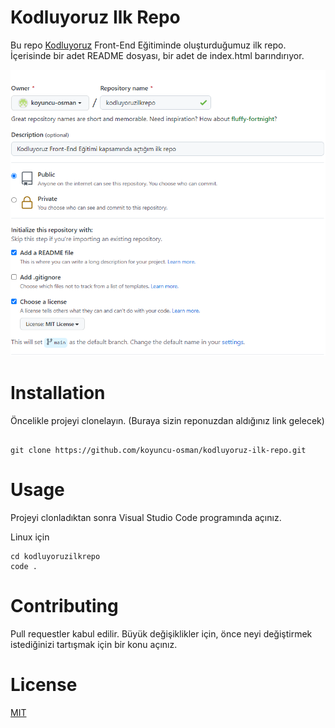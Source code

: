 # Kodluyoruz Ilk Repo
Bu repo [Kodluyoruz](https://www.kodluyoruz.org) Front-End Eğitiminde  oluşturduğumuz ilk repo. İçerisinde bir adet README dosyası, bir adet de index.html barındırıyor.

![](images/ilk%20repo%20git%20hub.png)

# Installation
Öncelikle projeyi clonelayın. (Buraya sizin reponuzdan aldığınız link gelecek)
```

git clone https://github.com/koyuncu-osman/kodluyoruz-ilk-repo.git

```

# Usage
Projeyi clonladıktan sonra Visual Studio Code programında açınız.

Linux için

```
cd kodluyoruzilkrepo
code .
```

# Contributing
Pull requestler kabul edilir. Büyük değişiklikler için, önce neyi değiştirmek istediğinizi tartışmak için bir konu açınız.

# License
[MIT](https://choosealicense.com/licenses/mit/)
